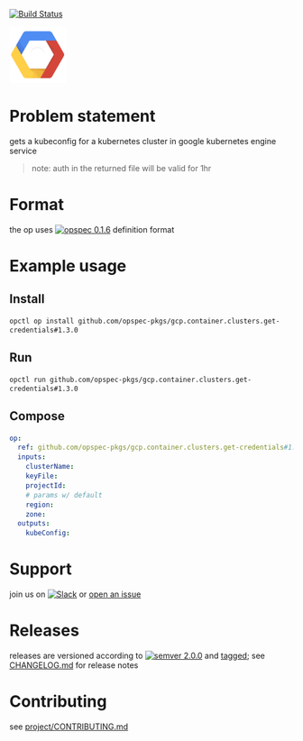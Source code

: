 [![Build Status](https://travis-ci.org/opspec-pkgs/gcp.container.clusters.get-credentials.svg?branch=master)](https://travis-ci.org/opspec-pkgs/gcp.container.clusters.get-credentials)

<img src="icon.svg" alt="icon" height="100px">

# Problem statement

gets a kubeconfig for a kubernetes cluster in google kubernetes engine service
> note: auth in the returned file will be valid for 1hr


# Format

the op uses [![opspec 0.1.6](https://img.shields.io/badge/opspec-0.1.6-brightgreen.svg?colorA=6b6b6b&colorB=fc16be)](https://opspec.io/0.1.6) definition format

# Example usage

## Install

```shell
opctl op install github.com/opspec-pkgs/gcp.container.clusters.get-credentials#1.3.0
```

## Run

```
opctl run github.com/opspec-pkgs/gcp.container.clusters.get-credentials#1.3.0
```

## Compose

```yaml
op:
  ref: github.com/opspec-pkgs/gcp.container.clusters.get-credentials#1.3.0
  inputs:
    clusterName:
    keyFile:
    projectId:
    # params w/ default
    region:
    zone:
  outputs:
    kubeConfig:
```

# Support

join us on
[![Slack](https://opctl-slackin.herokuapp.com/badge.svg)](https://opctl-slackin.herokuapp.com/)
or
[open an issue](https://github.com/opspec-pkgs/gcp.container.clusters.get-credentials/issues)

# Releases

releases are versioned according to
[![semver 2.0.0](https://img.shields.io/badge/semver-2.0.0-brightgreen.svg)](http://semver.org/spec/v2.0.0.html)
and [tagged](https://git-scm.com/book/en/v2/Git-Basics-Tagging); see
[CHANGELOG.md](CHANGELOG.md) for release notes

# Contributing

see
[project/CONTRIBUTING.md](https://github.com/opspec-pkgs/project/blob/master/CONTRIBUTING.md)
